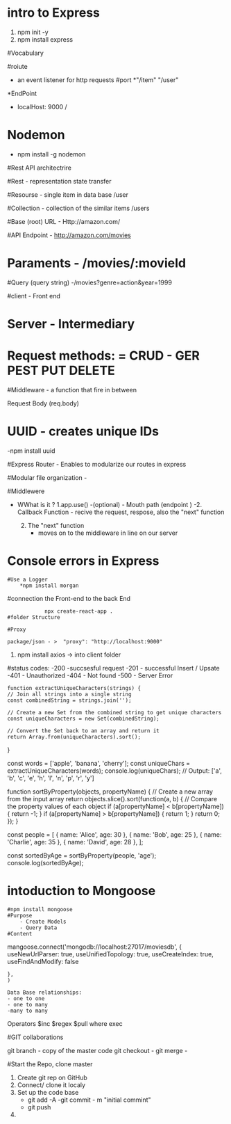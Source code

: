 # intro to Express
 1. npm init -y 
 2. npm install express


#Vocabulary

#roiute 
 * an event listener for http requests 
#port 
 *"/item"  "/user"

*EndPoint
* localHost: 9000 /


# Nodemon

* npm install -g nodemon


#Rest API architectrire 

#Rest - representation state transfer 

#Resourse - single item in data base
/user

#Collection  - collection of the similar items
/users


#Base (root) URL  - Http://amazon.com/

#API Endpoint  - http://amazon.com/movies

# Paraments - /movies/:movieId

#Query (query string) -/movies?genre=action&year=1999

#client - Front end 

# Server - Intermediary

# Request methods: = CRUD - GER PEST PUT DELETE


#Middleware - a function that fire in between

Request Body (req.body)



# UUID - creates unique IDs

-npm install uuid


#Express Router - Enables to modularize our routes in express

#Modular file organization - 


#Middlewere
 - WWhat is it ?
    1.app.use()
        -(optional) -  Mouth path (endpoint )
        -2. Callback Function - recive the request, respose, also the "next" function 

    2. The "next" function 
        * moves on to the middleware in line on our server 


# Console errors in Express

    #Use a Logger
        *npm install morgan


#connection the Front-end to the back End

                npx create-react-app .      
    #folder Structure

    #Proxy

    package/json - >  "proxy": "http://localhost:9000"



1) npm install axios  -> into client folder 


#status codes:
    -200  -succsesful request
    -201 - successful Insert / Upsate
    -401 - Unauthorized 
    -404 - Not found
    -500 - Server Error





    function extractUniqueCharacters(strings) {
    // Join all strings into a single string
    const combinedString = strings.join('');

    // Create a new Set from the combined string to get unique characters
    const uniqueCharacters = new Set(combinedString);

    // Convert the Set back to an array and return it
    return Array.from(uniqueCharacters).sort();
}

const words = ['apple', 'banana', 'cherry'];
const uniqueChars = extractUniqueCharacters(words);
console.log(uniqueChars); // Output: ['a', 'b', 'c', 'e', 'h', 'l', 'n', 'p', 'r', 'y']



function sortByProperty(objects, propertyName) {
    // Create a new array from the input array
    return objects.slice().sort(function(a, b) {
        // Compare the property values of each object
        if (a[propertyName] < b[propertyName]) {
            return -1;
        }
        if (a[propertyName] > b[propertyName]) {
            return 1;
        }
        return 0;
    });
}

const people = [
    { name: 'Alice', age: 30 },
    { name: 'Bob', age: 25 },
    { name: 'Charlie', age: 35 },
    { name: 'David', age: 28 },
];

const sortedByAge = sortByProperty(people, 'age');
console.log(sortedByAge);


# intoduction to Mongoose 
    #npm install mongoose
    #Purpose
        - Create Models
        - Query Data 
    #Content 

mangoose.connect('mongodb://localhost:27017/moviesdb',
    {
        useNewUrlParser: true,
        useUnifiedTopology: true,
        useCreateIndex: true,
        useFindAndModify: false

    },
    )

    Data Base relationships:
    - one to one
    - one to many 
    -many to many 


Operators
$inc
$regex
$pull
where
exec

#GIT collaborations

git branch - copy of the master code 
git checkout - 
git merge - 


#Start the Repo, clone master

1. Create git rep on GitHub
2. Connect/ clone it localy 
3. Set up the code base 
    - git  add -A
    -git commit - m "initial commint"
    - git push
4. 